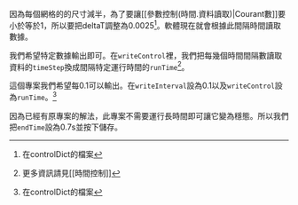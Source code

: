 因為每個網格的的尺寸減半，為了要讓[[參數控制(時間.資料讀取)|Courant數]]要小於等於1，所以要把deltaT調整為0.0025[^1]。軟體現在就會根據此間隔時間讀取數據。

我們希望特定數據輸出即可。在`writeControl`裡，我們把每幾個時間間隔數讀取資料的`timeStep`換成間隔特定運行時間的`runTime`[^2]。

這個專案我們希望每0.1可以輸出。在`writeInterval`設為0.1以及`writeControl`設為`runTime`。[^1]

因為已經有原專案的解法，此專案不需要運行長時間即可讓它變為穩態。所以我們把`endTime`設為0.7s並按下儲存。


[^1]:在controlDict的檔案
[^2]:更多資訊請見[[時間控制]]